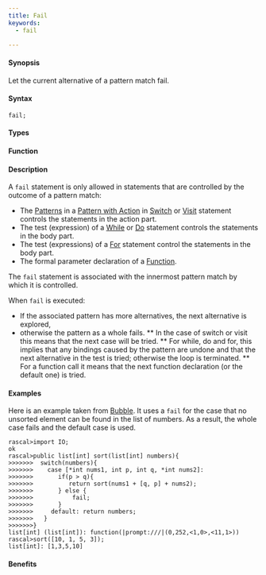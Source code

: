 ```yaml
---
title: Fail
keywords:
  - fail

---
```


#### Synopsis

Let the current alternative of a pattern match fail.

#### Syntax

`fail;`

#### Types

#### Function

#### Description

A `fail` statement is only allowed in statements that are controlled by the outcome of a pattern match:

*  The [Patterns](/docs//Rascal/Patterns) in a [Pattern with Action](/docs/Rascal/Expressions/Visit/PatternWithAction) in [Switch](/docs/Rascal/Statements/Switch) or [Visit](/docs/Rascal/Statements/Visit) statement controls the statements in the action part.
*  The test (expression) of a [While](/docs/Rascal/Statements/While) or [Do](/docs/Rascal/Statements/Do) statement controls the statements in the body part.
*  The test (expressions) of a [For](/docs/Rascal/Statements/For) statement control the statements in the body part.
*  The formal parameter declaration of a [Function](/docs/Rascal/Declarations/Function).


The `fail` statement is associated with the innermost pattern match by which it is controlled.

When `fail` is executed:

*  If the associated pattern has more alternatives, the next alternative is explored,
*  otherwise the pattern as a whole fails. 
   ** In the case of switch or visit this means that the next case will be tried.
   ** For while, do and for, this implies that any bindings caused by the pattern are undone and that the next 
      alternative in the test is tried; otherwise the loop is terminated.
   ** For a function call it means that the next function declaration (or the default one) is tried.

#### Examples

Here is an example taken from [Bubble](/docs/Recipes/Basic/Bubble). 
It uses a `fail` for the case that no unsorted element can be found in the list of numbers.
As a result, the whole case fails and the default case is used.

```rascal-shell
rascal>import IO;
ok
rascal>public list[int] sort(list[int] numbers){
>>>>>>>  switch(numbers){
>>>>>>>    case [*int nums1, int p, int q, *int nums2]:
>>>>>>>       if(p > q){
>>>>>>>          return sort(nums1 + [q, p] + nums2);
>>>>>>>       } else {
>>>>>>>       	  fail;
>>>>>>>       }
>>>>>>>     default: return numbers;
>>>>>>>   }
>>>>>>>}
list[int] (list[int]): function(|prompt:///|(0,252,<1,0>,<11,1>))
rascal>sort([10, 1, 5, 3]);
list[int]: [1,3,5,10]
```

#### Benefits


